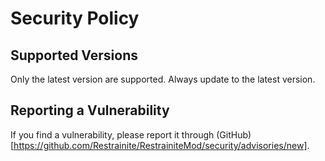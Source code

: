# Security Policy

## Supported Versions

Only the latest version are supported. Always update to the latest version.

## Reporting a Vulnerability

If you find a vulnerability, please report it through (GitHub)[https://github.com/Restrainite/RestrainiteMod/security/advisories/new].
